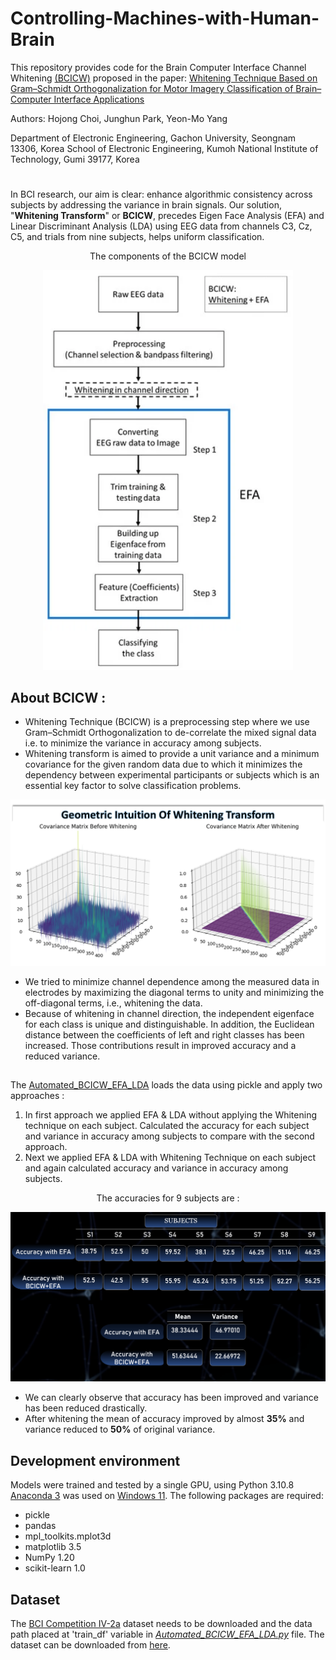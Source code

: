# Controlling-Machines-with-Human-Brain

This repository provides code for the Brain Computer Interface Channel Whitening [(BCICW)](https://www.mdpi.com/1424-8220/22/16/6042) proposed in the paper: [Whitening Technique Based on Gram–Schmidt Orthogonalization for Motor Imagery Classification of Brain–Computer Interface Applications](https://www.mdpi.com/1424-8220/22/16/6042)

Authors: Hojong Choi, Junghun Park, Yeon-Mo Yang

Department of Electronic Engineering, Gachon University, Seongnam 13306, Korea
School of Electronic Engineering, Kumoh National Institute of Technology, Gumi 39177, Korea

#

In BCI research, our aim is clear: enhance algorithmic consistency across subjects by addressing the variance in brain signals. Our solution, "**Whitening Transform**" or **BCICW**, precedes Eigen Face Analysis (EFA) and Linear Discriminant Analysis (LDA) using EEG data from channels C3, Cz, C5, and trials from nine subjects, helps uniform classification.

<p align="center">
The components of the BCICW model
</p>
<p align="center">
<img src="https://raw.githubusercontent.com/KJ-999/Controlling-Machines-with-Human-Brain/main/Assets/Workflow_BCI.webp?token=GHSAT0AAAAAACOLUMH73RO22Z3N6STBHVQMZOSHMMQ" alt="The components of the proposed BCICW model" width="400"/>
</p>

## About BCICW : 
* Whitening Technique (BCICW) is a preprocessing step where we use Gram–Schmidt Orthogonalization to de-correlate the mixed signal data i.e. to minimize the variance in accuracy among subjects. 
* Whitening transform is aimed to provide a unit variance and a minimum covariance for the given random data due to which it 
minimizes the dependency between experimental participants or subjects which is an essential key factor to solve classification problems.

<p align="center">
<img src="https://github.com/KJ-999/Controlling-Machines-with-Human-Brain/blob/main/Assets/Whitening.png" alt="Covariance matrix for Whitening Transform" width="700"/>
</p>

* We tried to minimize channel dependence among the measured data in electrodes by maximizing the diagonal terms to unity and minimizing the off-diagonal terms, i.e., whitening the data.
* Because of whitening in channel direction, the independent eigenface for each class is unique and distinguishable. In addition, the Euclidean distance between the coefficients of left and right classes has been increased. Those contributions result in improved accuracy and a reduced variance.

##
The [Automated_BCICW_EFA_LDA](https://github.com/KJ-999/Controlling-Machines-with-Human-Brain/blob/main/Automated_BCICW_EFA_LDA.ipynb) loads the data using pickle and apply two approaches : 
1. In first approach we applied EFA & LDA without applying the Whitening technique on each subject. Calculated the accuracy for each subject and variance in accuracy among subjects to compare with the second approach.
2. Next we applied EFA & LDA with Whitening Technique on each subject and again calculated accuracy and variance in accuracy among subjects.

<p align="center">
The accuracies for 9 subjects are : 
</p>
<p align="center">
<img src="https://github.com/KJ-999/Controlling-Machines-with-Human-Brain/blob/main/Assets/Accuracies.png" alt="The accuracies for 9 subjects are : " width="600"/>
</p>

* We can clearly observe that accuracy has been improved and variance has been reduced drastically.
* After whitening the mean of accuracy improved by almost **35%** and variance reduced to **50%** of original variance.

## Development environment
Models were trained and tested by a single GPU, using Python 3.10.8 [Anaconda 3](https://www.anaconda.com/products/distribution) was used on [Windows 11](https://www.microsoft.com/en-hk/software-download/windows11).
The following packages are required:
* pickle
* pandas
* mpl_toolkits.mplot3d
* matplotlib 3.5
* NumPy 1.20
* scikit-learn 1.0

## Dataset 
The [BCI Competition IV-2a](https://www.bbci.de/competition/iv/#dataset2a) dataset needs to be downloaded and the data path placed at 'train_df' variable in [*Automated_BCICW_EFA_LDA.py*](https://github.com/KJ-999/Controlling-Machines-with-Human-Brain/blob/main/Automated_BCICW_EFA_LDA.ipynb) file. The dataset can be downloaded from [here](https://www.kaggle.com/competitions/ucsd-neural-data-challenge/data).


